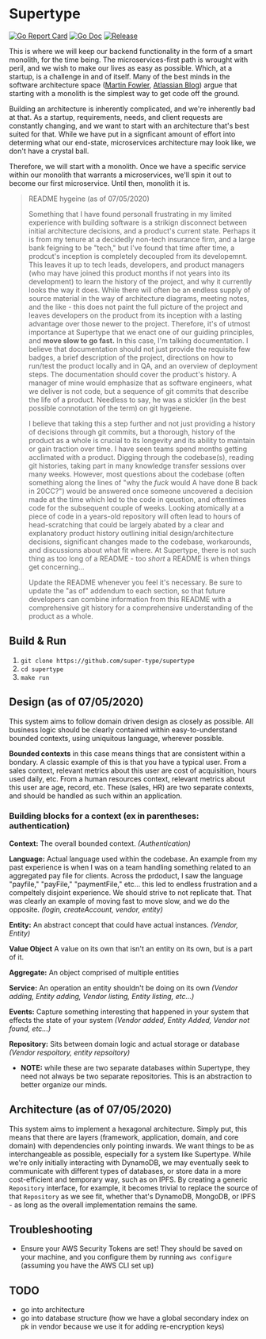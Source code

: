 # Supertype

[![Go Report Card](https://goreportcard.com/badge/github.com/golang-standards/project-layout?style=flat-square)](https://github.com/super-type/supertype)
[![Go Doc](https://img.shields.io/badge/godoc-reference-blue.svg?style=flat-square)](https://github.com/super-type/supertype)
[![Release](https://img.shields.io/github/release/golang-standards/project-layout.svg?style=flat-square)](https://github.com/super-type/supertype)

This is where we will keep our backend functionality in the form of a smart monolith, for the time being. The microservices-first path is wrought with peril, and we wish to make our lives as easy as possible. Which, at a startup, is a challenge in and of itself. Many of the best minds in the software architecture space ([Martin Fowler](https://martinfowler.com/bliki/MonolithFirst.html), [Atlassian Blog](https://www.atlassian.com/continuous-delivery/microservices/building-microservices)) argue that starting with a monolith is the simplest way to get code off the ground.

Building an architecture is inherently complicated, and we're inherently bad at that. As a startup, requirements, needs, and client requests are constantly changing, and we want to start with an architecture that's best suited for that. While we have put in a signficant amount of effort into determing what our end-state, microservices architecture may look like, we don't have a crystal ball.

Therefore, we will start with a monolith. Once we have a specific service within our monolith that warrants a microservices, we'll spin it out to become our first microservice. Until then, monolith it is.

> README hygeine (as of 07/05/2020)
>
> Something that I have found personall frustrating in my limited experience with building software is a strikign disconnect between initial architecture decisions, and a product's current state. Perhaps it is from my tenure at a decidedly non-tech insurance firm, and a large bank feigning to be "tech," but I've found that time after time, a prodcut's inception is completely decoupled from its developemnt. This leaves it up to tech leads, developers, and product managers (who may have joined this product months if not years into its development) to learn the history of the project, and why it currently looks the way it does. While there will often be an endless supply of source material in the way of architecture diagrams, meeting notes, and the like - this does not paint the full picture of the project and leaves developers on the product from its inception with a lasting advantage over those newer to the project. Therefore, it's of utmost importance at Supertype that we enact one of our guiding principles, and **move slow to go fast.** In this case, I'm talking documentation. I believe that documentation should not just provide the requisite few badges, a brief description of the project, directions on how to run/test the product locally and in QA, and an overview of deployment steps. The documentation should cover the product's history. A manager of mine would emphasize that as software engineers, what we deliver is not code, but a sequence of git commits that describe the life of a product. Needless to say, he was a stickler (in the best possible connotation of the term) on git hygeiene.
>
> I believe that taking this a step further and not just providing a history of decisions through git commits, but a thorough, history of the product as a whole is crucial to its longevity and its ability to maintain or gain traction over time. I have seen teams spend months getting acclimated with a product. Digging through the codebase(s), reading git histories, taking part in many knowledge transfer sessions over many weeks. However, most questions about the codebase (often something along the lines of "why the *fuck* would A have done B back in 20CC?") would be answered once someone uncovered a decision made at the time which led to the code in qeustion, and oftentimes code for the subsequent couple of weeks. Looking atomically at a piece of code in a years-old repository will often lead to hours of head-scratching that could be largely abated by a clear and explanatory product history outlining initial design/architecture decisions, significant changes made to the codebase, workarounds, and discussions about what fit where. At Supertype, there is not such thing as too long of a README - too *short* a README is when things get concerning...
>
> Update the README whenever you feel it's necessary. Be sure to update the "as of" addendum to each section, so that future developers can combine information from this README with a comprehensive git history for a comprehensive understanding of the product as a whole.

## Build & Run
1. `git clone https://github.com/super-type/supertype`
2. `cd supertype`
3. `make run`

## Design (as of 07/05/2020)

This system aims to follow domain driven design as closely as possible. All business logic should be clearly contained within easy-to-understand bounded contexts, using uniquitous language, wherever possible.

**Bounded contexts** in this case means things that are consistent within a bondary. A classic example of this is that you have a typical user. From a sales context, relevant metrics about this user are cost of acquisition, hours used daily, etc. From a human resources context, relevant metrics about this user are age, record, etc. These (sales, HR) are two separate contexts, and should be handled as such within an application.

### Building blocks for a context (ex in parentheses: authentication)

**Context:** The overall bounded context. *(Authentication)*

**Language:** Actual language used within the codebase. An example from my past experience is when I was on a team handling something related to an aggregated pay file for clients. Across the prdoduct, I saw the language "payfile," "payFile," "paymentFile," etc... this led to endless frustration and a compeltely disjoint experience. We should strive to not replicate that. That was clearly an example of moving fast to move slow, and we do the opposite. *(login, createAccount, vendor, entity)*

**Entity:** An abstract concept that could have actual instances. *(Vendor, Entity)*

**Value Object** A value on its own that isn't an entity on its own, but is a part of it. 

**Aggregate:** An object comprised of multiple entities

**Service:** An operation an entity shouldn't be doing on its own *(Vendor adding, Entity adding, Vendor listing, Entity listing, etc...)*

**Events:** Capture something interesting that happened in your system that effects the state of your system *(Vendor added, Entity Added, Vendor not found, etc...)*

**Repository:** Sits between domain logic and actual storage or database *(Vendor respoitory, entity repsoitory)*
- **NOTE:** while these are two separate databases within Supertype, they need not always be two separate repositories. This is an abstraction to better organize our minds.

## Architecture (as of 07/05/2020)

This system aims to implement a hexagonal architecture. Simply put, this means that there are layers (framework, application, domain, and core domain) with dependencies only pointing inwards. We want things to be as interchangeable as possible, especially for a system like Supertype. While we're only initially interacting with DynamoDB, we may eventually seek to communicate with different types of databases, or store data in a more cost-efficient and temporary way, such as on IPFS. By creating a generic `Repository` interface, for example, it becomes trivial to replace the source of that `Repository` as we see fit, whether that's DynamoDB, MongoDB, or IPFS - as long as the overall implementation remains the same.

## Troubleshooting 

- Ensure your AWS Security Tokens are set! They should be saved on your machine, and you configure them by running `aws configure` (assuming you have the AWS CLI set up)

## TODO 
- go into architecture
- go into database structure (how we have a global secondary index on pk in vendor because we use it for adding re-encryption keys)